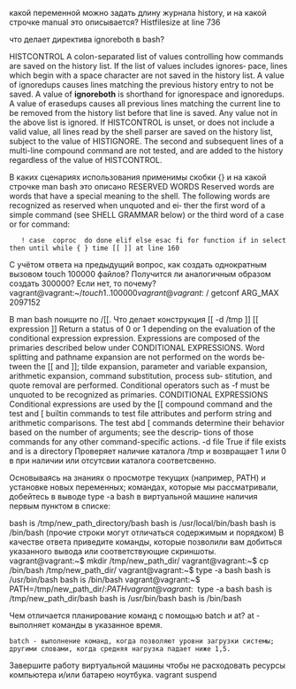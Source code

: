 какой переменной можно задать длину журнала history, и на какой строчке manual это описывается?
Histfilesize at line 736

что делает директива ignoreboth в bash?

 HISTCONTROL
              A  colon-separated list of values controlling how commands are saved on the history list.  If the list of values includes ignores‐
              pace, lines which begin with a space character are not saved in the history list.  A value of ignoredups causes lines matching the
              previous  history entry to not be saved.  A value of **ignoreboth** is shorthand for ignorespace and ignoredups.  A value of erasedups
              causes all previous lines matching the current line to be removed from the history list before that line is saved.  Any value  not
              in  the above list is ignored.  If HISTCONTROL is unset, or does not include a valid value, all lines read by the shell parser are
              saved on the history list, subject to the value of HISTIGNORE.  The second and subsequent lines of a multi-line  compound  command
              are not tested, and are added to the history regardless of the value of HISTCONTROL.



В каких сценариях использования применимы скобки {} и на какой строчке man bash это описано
RESERVED WORDS
       Reserved  words are words that have a special meaning to the shell.  The following words are recognized as reserved when unquoted and ei‐
       ther the first word of a simple command (see SHELL GRAMMAR below) or the third word of a case or for command:

       ! case  coproc  do done elif else esac fi for function if in select then until while { } time [[ ]] at line 160


С учётом ответа на предыдущий вопрос, как создать однократным вызовом touch 100000 файлов? Получится ли аналогичным образом создать 300000? Если нет, то почему?
vagrant@vagrant:~/$touch {1..100000}
vagrant@vagrant:~/$ getconf ARG_MAX
2097152

В man bash поищите по /\[\[. Что делает конструкция [[ -d /tmp ]]
 [[ expression ]]
              Return  a  status of 0 or 1 depending on the evaluation of the conditional expression expression.  Expressions are composed of the
              primaries described below under CONDITIONAL EXPRESSIONS.  Word splitting and pathname expansion are not performed on the words be‐
              tween  the  [[ and ]]; tilde expansion, parameter and variable expansion, arithmetic expansion, command substitution, process sub‐
              stitution, and quote removal are performed.  Conditional operators such as -f must be unquoted to be recognized as primaries.
 CONDITIONAL EXPRESSIONS
       Conditional  expressions  are  used  by  the  [[ compound command and the test and [ builtin commands to test file attributes and perform
       string and arithmetic comparisons.  The test abd [ commands determine their behavior based on the number of arguments; see  the  descrip‐
       tions of those commands for any other command-specific actions.
-d file
              True if file exists and is a directory
Проверяет наличие каталога /tmp и возвращает 1 или 0 в при наличии или отсутсвии каталога соответсвенно.


Основываясь на знаниях о просмотре текущих (например, PATH) и установке новых переменных; командах, которые мы рассматривали, добейтесь в выводе type -a bash в виртуальной машине наличия первым пунктом в списке:

bash is /tmp/new_path_directory/bash
bash is /usr/local/bin/bash
bash is /bin/bash
(прочие строки могут отличаться содержимым и порядком) В качестве ответа приведите команды, которые позволили вам добиться указанного вывода или соответствующие скриншоты.
vagrant@vagrant:~$ mkdir /tmp/new_path_dir/
vagrant@vagrant:~$ cp /bin/bash /tmp/new_path_dir/
vagrant@vagrant:~$ type -a bash
bash is /usr/bin/bash
bash is /bin/bash
vagrant@vagrant:~$ PATH=/tmp/new_path_dir/:$PATH
vagrant@vagrant:~$ type -a bash
bash is /tmp/new_path_dir/bash
bash is /usr/bin/bash
bash is /bin/bash

Чем отличается планирование команд с помощью batch и at?
 	at -  выполняет команды в указанное время.

	batch - выполнение команд, когда позволяют уровни загрузки системы; другими словами, когда средняя нагрузка падает ниже 1,5.

Завершите работу виртуальной машины чтобы не расходовать ресурсы компьютера и/или батарею ноутбука.
vagrant suspend




